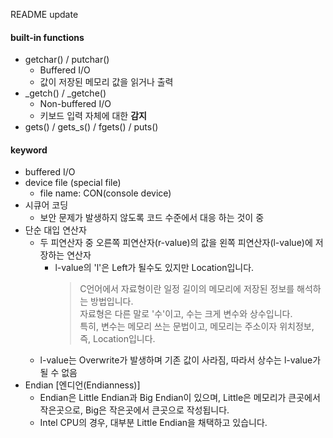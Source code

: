 README update

#### built-in functions
- getchar() / putchar()
    - Buffered I/O
    - 값이 저장된 메모리 값을 읽거나 출력
- _getch() / _getche()
    - Non-buffered I/O
    - 키보드 입력 자체에 대한 **감지**
- gets() / gets_s() / fgets() / puts()

#### keyword
- buffered I/O
- device file (special file)
    - file name: CON(console device)
- 시큐어 코딩
    - 보안 문제가 발생하지 않도록 코드 수준에서 대응 하는 것이 중
- 단순 대입 연산자
    - 두 피연산자 중 오른쪽 피연산자(r-value)의 값을 왼쪽 피연산자(l-value)에 저장하는 연산자
        - l-value의 'l'은 Left가 될수도 있지만 Location입니다.
            > C언어에서 자료형이란 일정 길이의 메모리에 저장된 정보를 해석하는 방법입니다.
            <br>자료형은 다른 말로 '수'이고, 수는 크게 변수와 상수입니다.
            <br>특히, 변수는 메모리 쓰는 문법이고, 메모리는 주소이자 위치정보, 즉, Location입니다.
    - l-value는 Overwrite가 발생하며 기존 값이 사라짐, 따라서 상수는 l-value가 될 수 없음
- Endian [엔디언(Endianness)]
  - Endian은 Little Endian과 Big Endian이 있으며, Little은 메모리가 큰곳에서 작은곳으로, Big은 작은곳에서 큰곳으로 작성됩니다.
  - Intel CPU의 경우, 대부분 Little Endian을 채택하고 있습니다.

